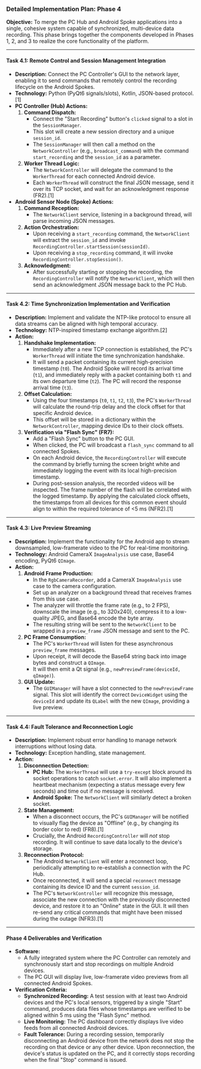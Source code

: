 ### Detailed Implementation Plan: Phase 4

**Objective:** To merge the PC Hub and Android Spoke applications into a single, cohesive system capable of synchronized, multi-device data recording. This phase brings together the components developed in Phases 1, 2, and 3 to realize the core functionality of the platform.

-----

#### **Task 4.1: Remote Control and Session Management Integration**

*   **Description:** Connect the PC Controller's GUI to the network layer, enabling it to send commands that remotely control the recording lifecycle on the Android Spokes.
*   **Technology:** Python (PyQt6 signals/slots), Kotlin, JSON-based protocol.[1]
*   **PC Controller (Hub) Actions:**
    1.  **Command Dispatch:**
        *   Connect the "Start Recording" button's `clicked` signal to a slot in the `SessionManager`.
        *   This slot will create a new session directory and a unique `session_id`.
        *   The `SessionManager` will then call a method on the `NetworkController` (e.g., `broadcast_command`) with the command `start_recording` and the `session_id` as a parameter.
    2.  **Worker Thread Logic:**
        *   The `NetworkController` will delegate the command to the `WorkerThread` for each connected Android device.
        *   Each `WorkerThread` will construct the final JSON message, send it over its TCP socket, and wait for an acknowledgment response (FR2).[1]
*   **Android Sensor Node (Spoke) Actions:**
    1.  **Command Reception:**
        *   The `NetworkClient` service, listening in a background thread, will parse incoming JSON messages.
    2.  **Action Orchestration:**
        *   Upon receiving a `start_recording` command, the `NetworkClient` will extract the `session_id` and invoke `RecordingController.startSession(sessionId)`.
        *   Upon receiving a `stop_recording` command, it will invoke `RecordingController.stopSession()`.
    3.  **Acknowledgment:**
        *   After successfully starting or stopping the recording, the `RecordingController` will notify the `NetworkClient`, which will then send an acknowledgment JSON message back to the PC Hub.

-----

#### **Task 4.2: Time Synchronization Implementation and Verification**

*   **Description:** Implement and validate the NTP-like protocol to ensure all data streams can be aligned with high temporal accuracy.
*   **Technology:** NTP-inspired timestamp exchange algorithm.[2]
*   **Action:**
    1.  **Handshake Implementation:**
        *   Immediately after a new TCP connection is established, the PC's `WorkerThread` will initiate the time synchronization handshake.
        *   It will send a packet containing its current high-precision timestamp (`t0`). The Android Spoke will record its arrival time (`t1`), and immediately reply with a packet containing both `t1` and its own departure time (`t2`). The PC will record the response arrival time (`t3`).
    2.  **Offset Calculation:**
        *   Using the four timestamps (`t0`, `t1`, `t2`, `t3`), the PC's `WorkerThread` will calculate the round-trip delay and the clock offset for that specific Android device.
        *   This offset will be stored in a dictionary within the `NetworkController`, mapping device IDs to their clock offsets.
    3.  **Verification via "Flash Sync" (FR7):**
        *   Add a "Flash Sync" button to the PC GUI.
        *   When clicked, the PC will broadcast a `flash_sync` command to all connected Spokes.
        *   On each Android device, the `RecordingController` will execute the command by briefly turning the screen bright white and immediately logging the event with its local high-precision timestamp.
        *   During post-session analysis, the recorded videos will be inspected. The frame number of the flash will be correlated with the logged timestamp. By applying the calculated clock offsets, the timestamps from all devices for this common event should align to within the required tolerance of <5 ms (NFR2).[1]

-----

#### **Task 4.3: Live Preview Streaming**

*   **Description:** Implement the functionality for the Android app to stream downsampled, low-framerate video to the PC for real-time monitoring.
*   **Technology:** Android CameraX `ImageAnalysis` use case, Base64 encoding, PyQt6 `QImage`.
*   **Action:**
    1.  **Android Frame Production:**
        *   In the `RgbCameraRecorder`, add a CameraX `ImageAnalysis` use case to the camera configuration.
        *   Set up an analyzer on a background thread that receives frames from this use case.
        *   The analyzer will throttle the frame rate (e.g., to 2 FPS), downscale the image (e.g., to 320x240), compress it to a low-quality JPEG, and Base64 encode the byte array.
        *   The resulting string will be sent to the `NetworkClient` to be wrapped in a `preview_frame` JSON message and sent to the PC.
    2.  **PC Frame Consumption:**
        *   The PC's `WorkerThread` will listen for these asynchronous `preview_frame` messages.
        *   Upon receipt, it will decode the Base64 string back into image bytes and construct a `QImage`.
        *   It will then emit a Qt signal (e.g., `newPreviewFrame(deviceId, qImage)`).
    3.  **GUI Update:**
        *   The `GUIManager` will have a slot connected to the `newPreviewFrame` signal. This slot will identify the correct `DeviceWidget` using the `deviceId` and update its `QLabel` with the new `QImage`, providing a live preview.

-----

#### **Task 4.4: Fault Tolerance and Reconnection Logic**

*   **Description:** Implement robust error handling to manage network interruptions without losing data.
*   **Technology:** Exception handling, state management.
*   **Action:**
    1.  **Disconnection Detection:**
        *   **PC Hub:** The `WorkerThread` will use a `try-except` block around its socket operations to catch `socket.error`. It will also implement a heartbeat mechanism (expecting a status message every few seconds) and time out if no message is received.
        *   **Android Spoke:** The `NetworkClient` will similarly detect a broken socket.
    2.  **State Management:**
        *   When a disconnect occurs, the PC's `GUIManager` will be notified to visually flag the device as "Offline" (e.g., by changing its border color to red) (FR8).[1]
        *   Crucially, the Android `RecordingController` will *not* stop recording. It will continue to save data locally to the device's storage.
    3.  **Reconnection Protocol:**
        *   The Android `NetworkClient` will enter a reconnect loop, periodically attempting to re-establish a connection with the PC Hub.
        *   Once reconnected, it will send a special `reconnect` message containing its device ID and the current `session_id`.
        *   The PC's `NetworkController` will recognize this message, associate the new connection with the previously disconnected device, and restore it to an "Online" state in the GUI. It will then re-send any critical commands that might have been missed during the outage (NFR3).[1]

-----

#### **Phase 4 Deliverables and Verification**

*   **Software:**
    *   A fully integrated system where the PC Controller can remotely and synchronously start and stop recordings on multiple Android devices.
    *   The PC GUI will display live, low-framerate video previews from all connected Android Spokes.
*   **Verification Criteria:**
    *   **Synchronized Recording:** A test session with at least two Android devices and the PC's local sensors, triggered by a single "Start" command, produces data files whose timestamps are verified to be aligned within 5 ms using the "Flash Sync" method.
    *   **Live Monitoring:** The PC dashboard correctly displays live video feeds from all connected Android devices.
    *   **Fault Tolerance:** During a recording session, temporarily disconnecting an Android device from the network does not stop the recording on that device or any other device. Upon reconnection, the device's status is updated on the PC, and it correctly stops recording when the final "Stop" command is issued.